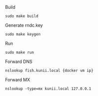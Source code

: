Build
```
sudo make build
```

Generate rndc.key
```
sudo make keygen
```

Run
```
sudo make run
```

Forward DNS
```
nslookup fish.kunii.local {docker vm ip}
```

Forward MX
```
nslookup -type=mx kunii.local 127.0.0.1
```

